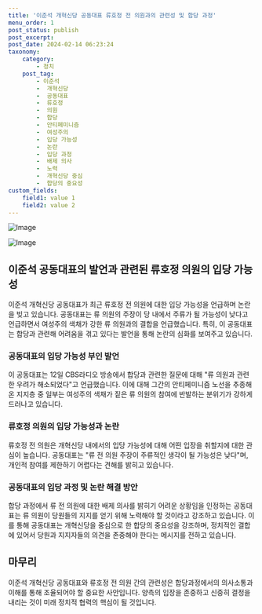```yaml
---
title: '이준석 개혁신당 공동대표 류호정 전 의원과의 관련성 및 합당 과정'
menu_order: 1
post_status: publish
post_excerpt: 
post_date: 2024-02-14 06:23:24
taxonomy:
    category:
        - 정치
    post_tag:
        - 이준석
        -  개혁신당
        -  공동대표
        -  류호정
        -  의원
        -  합당
        -  안티페미니즘
        -  여성주의
        -  입당 가능성
        -  논란
        -  입당 과정
        -  배제 의사
        -  노력
        -  개혁신당 중심
        -  합당의 중요성
custom_fields:
    field1: value 1
    field2: value 2
---
```


![Image](https://imgnews.pstatic.net/image/023/2024/02/13/0003816369_001_20240213114403378.jpg?type=w647)

![Image](https://imgnews.pstatic.net/image/023/2024/02/13/0003816369_002_20240213114403417.JPG?type=w647)

## 이준석 공동대표의 발언과 관련된 류호정 의원의 입당 가능성
이준석 개혁신당 공동대표가 최근 류호정 전 의원에 대한 입당 가능성을 언급하며 논란을 빚고 있습니다. 공동대표는 류 의원의 주장이 당 내에서 주류가 될 가능성이 낮다고 언급하면서 여성주의 색채가 강한 류 의원과의 결합을 언급했습니다. 특히, 이 공동대표는 합당과 관련해 어려움을 겪고 있다는 발언을 통해 논란의 심화를 보여주고 있습니다.
### 공동대표의 입당 가능성 부인 발언
이 공동대표는 12일 CBS라디오 방송에서 합당과 관련한 질문에 대해 "류 의원과 관련한 우려가 해소되었다"고 언급했습니다. 이에 대해 그간의 안티페미니즘 노선을 추종해온 지지층 중 일부는 여성주의 색채가 짙은 류 의원의 참여에 반발하는 분위기가 강하게 드러나고 있습니다.
### 류호정 의원의 입당 가능성과 논란
류호정 전 의원은 개혁신당 내에서의 입당 가능성에 대해 어떤 입장을 취할지에 대한 관심이 높습니다. 공동대표는 "류 전 의원 주장이 주류적인 생각이 될 가능성은 낮다"며, 개인적 참여를 제한하기 어렵다는 견해를 밝히고 있습니다.
### 공동대표의 입당 과정 및 논란 해결 방안
합당 과정에서 류 전 의원에 대한 배제 의사를 밝히기 어려운 상황임을 인정하는 공동대표는 류 의원이 당원들의 지지를 얻기 위해 노력해야 할 것이라고 강조하고 있습니다. 이를 통해 공동대표는 개혁신당을 중심으로 한 합당의 중요성을 강조하며, 정치적인 결합에 있어서 당원과 지지자들의 의견을 존중해야 한다는 메시지를 전하고 있습니다.
## 마무리
이준석 개혁신당 공동대표와 류호정 전 의원 간의 관련성은 합당과정에서의 의사소통과 이해를 통해 조율되어야 할 중요한 사안입니다. 양측의 입장을 존중하고 신중히 결정을 내리는 것이 미래 정치적 협력의 핵심이 될 것입니다.
